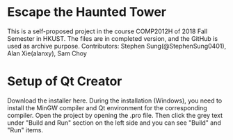 # Escape the Haunted Tower
This is a self-proposed project in the course COMP2012H of 2018 Fall Semester in HKUST. The files are in completed version, and the GitHub is used as archive purpose.
Contributors: Stephen Sung(@StephenSung0401), Alan Xie(alanxy), Sam Choy

# Setup of Qt Creator
Download the installer here. During the installation (Windows), you need to install the MinGW compiler and Qt environment for the corresponding compiler.
Open the project by opening the .pro file. Then click the grey text under "Build and Run" section on the left side and you can see "Build" and "Run" items.
